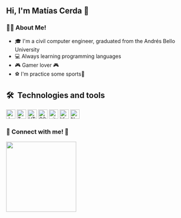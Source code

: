 ## Hi, I'm Matías Cerda 👋
<!-- Sobre mi -->
### 👨‍💻 About Me! 
- 🎓 I'm a civil computer engineer, graduated from the Andrés Bello University
- 💻 Always learning programming languages
- 🎮 Gamer lover 🎮
- ⚽ I'm practice some sports🏓



## 🛠  Technologies and tools

<a name="learning-now"></a>

<img src="https://img.shields.io/badge/JavaScript-282C34?logo=javascript&logoColor=F7DF1E" alt="JavaScript logo" title="JavaScript" height="25">
<img src="https://img.shields.io/badge/TypeScript-282C34?logo=typescript&logoColor=3178C6" alt="TypeScript logo" title="TypeScript" height="25">
<img src="https://img.shields.io/badge/HTML5-282C34?logo=html5&logoColor=E34F26" alt="HTML5 logo" title="HTML5" height="25">
<img src="https://img.shields.io/badge/CSS3-282C34?logo=css3&logoColor=1572B6" alt="CSS3 logo" title="CSS3" height="25">
<img src="https://img.shields.io/badge/git-282C34?logo=git&logoColor=F05032" alt="git logo" title="git" height="25">
<img src="https://img.shields.io/badge/VS%20Code-282C34?logo=visual-studio-code&logoColor=007ACC" alt="Visual Studio Code logo" title="Visual Studio Code" height="25">
<img src="https://img.shields.io/badge/Node.js-282C34?logo=node.js&logoColor=339933" alt="Node.js logo" title="Node.js" height="25">


<!-- contacto -->
<h3>👋 Connect with me! 📳</h3>
<p>    
    <!-- Linked in -->
    <a href="https://www.linkedin.com/in/matías-ignacio-cerda-gonzález-8b4b16253/"><img src="https://img.shields.io/badge/-Matias Cerda-blue%3F?logo=linkedin&labelColor=blue&color=white" width="190"></a>
 
